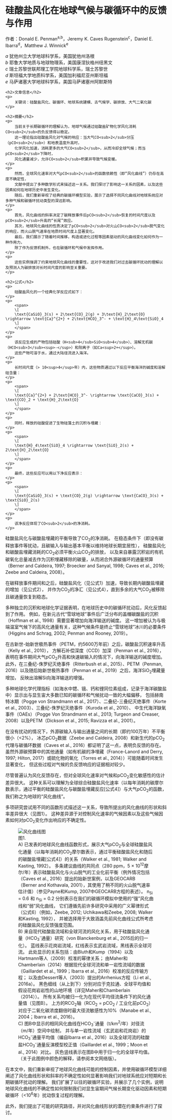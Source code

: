 <head>
    <meta charset="UTF-8">
    <meta name="viewport" content="width=device-width, initial-scale=1.0">
    <script src="https://polyfill.io/v3/polyfill.min.js?features=es6"></script>
    <script type="text/javascript" id="MathJax-script" async
        src="https://cdn.jsdelivr.net/npm/mathjax@3/es5/tex-mml-chtml.js"></script>
</head>
<div>
    <h1>硅酸盐风化在地球气候与碳循环中的反馈与作用</h1>
    <p>
        作者：Donald E. Penman<sup>a,b</sup>，Jeremy K. Caves Rugenstein<sup>c</sup>，Daniel E. Ibarra<sup>d</sup>，Matthew J. Winnick<sup>e</sup>
    </p>
    <p>
        <em>a</em> 犹他州立大学地球科学系，美国犹他州洛根<br>
        <em>b</em> 耶鲁大学地质与地球物理系，美国康涅狄格州纽黑文<br>
        <em>c</em> 瑞士苏黎世联邦理工学院地球科学系，瑞士苏黎世<br>
        <em>d</em> 斯坦福大学地质科学系，美国加利福尼亚州斯坦福<br>
        <em>e</em> 马萨诸塞大学地球科学系，美国马萨诸塞州阿默斯特
    </p>

    <h2>文章信息</h2>
    <p>
        关键词：硅酸盐风化、碳循环、地球系统建模、古气候学、碳排放、大气二氧化碳
    </p>

    <h2>摘要</h2>
    <p>
        当前关于长期碳循环的理解认为，地球气候通过硅酸盐矿物化学风化消耗CO<sub>2</sub>的负反馈得以稳定。
        这一理论指出硅酸盐风化对气候的响应：当大气CO<sub>2</sub>分压（pCO<sub>2</sub>）和地表温度升高时，
        化学风化加速，消耗更多的大气CO<sub>2</sub>，从而冷却全球气候；而当pCO<sub>2</sub>下降时，
        风化通量减少，允许CO<sub>2</sub>积累并导致气候变暖。
    </p>
    <p>
        然而，全球风化速率对大气pCO<sub>2</sub>的函数依赖性（即“风化曲线”）仍存在高度不确定性，
        文献中提出了多种数学形式来描述这一关系。我们探讨了影响这一关系的因素，以及这些因素如何在地球历史中发生变化。
        随后，我们重新审视了经典的碳循环模型实验，展示了选择不同风化曲线对地球系统应对多种气候和碳循环扰动类型的深远影响。
    </p>
    <p>
        首先，风化曲线的斜率决定了碳释放事件后pCO<sub>2</sub>恢复的时间尺度以及pCO<sub>2</sub>升高的“长尾”效应。
        其次，地球风化曲线的性质决定了pCO<sub>2</sub>对火山CO<sub>2</sub>脱气变化的响应，而火山脱气速率在地质时间尺度上显著变化。
        最后，我们展示了随着时间推移，构造或进化过程等因素驱动的风化曲线变化如何作为一种作用力，
        除了作为反馈机制外，也在碳循环和气候中发挥作用。
    </p>
    <p>
        这些实例强调了约束地球风化曲线的重要性，这对于改进我们对过去碳循环扰动的理解以及预测人为碳排放对长时间尺度的影响至关重要。
    </p>

    <h2>公式</h2>
    <p>
        硅酸盐风化的一个经典化学反应式如下：
    </p>
    <p>
        <span>
        \[
        \text{CaSiO}_3(s) + 2\text{CO}_2(g) + 3\text{H}_2\text{O} \rightarrow \text{Ca}^{2+} + 2\text{HCO}_3^- + \text{H}_4\text{SiO}_4
        \]
        </span>
    </p>
    <p>
        该反应生成的产物包括硅酸（H<sub>4</sub>SiO<sub>4</sub>）、溶解无机碳（HCO<sub>3</sub><sup>-</sup>）和阳离子（如Ca<sup>2+</sup>）。
        这些产物可溶于水，通过大陆径流进入海洋。
    </p>
    <p>
        长时间尺度（> 10<sup>4</sup>年）内，这些物质通过以下反应平衡海洋的碱度和溶解硅含量：
    </p>
    <p>
        <span>
        \[
        \text{Ca}^{2+} + 2\text{HCO}_3^- \rightarrow \text{CaCO}_3(s) + \text{CO}_2 + \text{H}_2\text{O}
        \]
        </span>
    </p>
    <p>
        同时，释放的硅酸促进了生物硅藻土的沉积与埋藏：
    </p>
    <p>
        <span>
        \[
        \text{H}_4\text{SiO}_4 \rightarrow \text{SiO}_2(s) + 2\text{H}_2\text{O}
        \]
        </span>
    </p>
    <p>
        最终，这些反应可以用以下净反应表示：
    </p>
    <p>
        <span>
        \[
        \text{CaSiO}_3(s) + \text{CO}_2(g) \rightarrow \text{CaCO}_3(s) + \text{SiO}_2(s)
        \]
        </span>
    </p>
    <p>
        该净反应体现了CO<sub>2</sub>的净消耗。
    </p>
</div>
<div>
    <p>
        硅酸盐风化与碳酸盐埋藏的平衡导致了CO<sub>2</sub>的净消耗。
        在稳态条件下（即没有碳释放事件等扰动，且碳输入与输出基本平衡以维持地球长期宜居性），
        硅酸盐风化和碳酸盐埋藏消耗的CO<sub>2</sub>必须平衡火山CO<sub>2</sub>的排放，
        以及来自暴露沉积岩的有机碳氧化总量减去作为沉积埋藏移除的碳量，从而闭合外源碳循环的通量预算（Berner and Caldeira, 1997; Broecker and Sanyal, 1998; Caves et al., 2016; Zeebe and Caldeira, 2008）。
    </p>
    <p>
        在碳释放事件期间和之后，硅酸盐风化（见公式1）加速，导致长期内碳酸盐埋藏的增加（见公式2），
        并作为CO<sub>2</sub>的净汇（见公式4），直到多余的大气CO<sub>2</sub>被移除且碳通量恢复到稳态。
    </p>
    <p>
        多种独立的沉积和地球化学证据表明，在地球历史中的碳循环扰动后，风化反馈起到了作用。
        例如，在新元古代“雪球地球”事件后广泛分布的盖帽碳酸盐的沉积（Hoffman et al., 1998）需要显著增加向海洋输送的碱度。
        这一增加被认为与极端温室气候下的高风化通量有关，这种气候条件是终止“雪球地球”冰川的必要条件（Higgins and Schrag, 2002; Penman and Rooney, 2019）。
    </p>
    <p>
        在古新世-始新世极热事件（PETM，约5600万年前）之后，碳酸盐沉积速率升高（Kelly et al., 2010），
        方解石补偿深度（CCD）加深（Penman et al., 2016），表明在事件期间大气pCO<sub>2</sub>升高和快速碳输入的情况下，向海洋输送的碱度增加。
        此外，在三叠纪-侏罗纪灭绝事件（Ritterbush et al., 2015）、PETM（Penman, 2016）以及随后始新世极热事件（Penman et al., 2019）之后，海洋SiO<sub>2</sub>埋藏量增加，
        反映出溶解Si向海洋输送的增强。
    </p>
    <p>
        多种地球化学代理指标（如海水中锶、锇、钙和锂同位素组成，记录于海洋碳酸盐中）显示出与显生宙大多数已知的碳循环和气候扰动一致的大幅偏移，
        包括赫南特冰期（Pogge von Strandmann et al., 2017）、二叠纪-三叠纪灭绝事件（Korte et al., 2003）、三叠纪-侏罗纪灭绝事件（Kuroda et al., 2010）、
        中生代海洋缺氧事件（OAEs）（Pogge Von Strandmann et al., 2013; Turgeon and Creaser, 2008）以及PETM（Dickson et al., 2015; Ravizza et al., 2001）。
    </p>
    <p>
        在没有扰动的情况下，外源碳输入与输出通量之间的长期（即约100万年）不平衡很小（<2%），
        冰芯pCO<sub>2</sub>数据（Zeebe and Caldeira, 2008）和新生代的pCO<sub>2</sub>代理与碳循环数据（Caves et al., 2016）都证明了这一点，表明负反馈的存在。
        虽然外源碳预算中的其他通量（如有机碳的净埋藏（France-Lanord and Derry, 1997; Hilton, 2017）或硫化物的氧化（Torres et al., 2014））可能随着时间发生显著变化，
        但这些过程对气候的负反馈响应的证据相对较少。
    </p>
    <p>
        尽管普遍认为风化反馈存在，但对全球风化速率对气候和pCO<sub>2</sub>变化敏感性的估计差异很大。
        这种关系可以理解为全球综合硅酸盐风化速率（以每年消耗的碳摩尔数表示，通过平衡的硅酸盐风化与碳酸盐埋藏反应[公式4]）与大气pCO<sub>2</sub>的函数，
        我们称之为地球的“风化曲线”。
    </p>
    <p>
        多项研究尝试用不同的函数形式描述这一关系，导致所提出的风化曲线的形状和斜率差异很大（见图1）。
        这种差异源于对控制风化速率的气候因素以及这些气候因素如何对pCO<sub>2</sub>变化作出响应的不确定性。
    </p>
    <figure>
        <img src="https://ars.els-cdn.com/content/image/1-s2.0-S0012825220303445-gr1.jpg" alt="风化曲线图">
        <figcaption>
            图1. 
            <br>
            A) 已发表的地球风化曲线函数形式，展示大气pCO<sub>2</sub>与全球硅酸盐风化通量（以每年消耗的CO<sub>2</sub>摩尔数表示，通过平衡硅酸盐风化和随后的碳酸盐埋藏[公式4]）的关系（Walker et al., 1981; Walker and Kasting, 1992）。
            多条建议曲线的共同点（280 ppm，5 × 10<sup>12</sup>摩尔/年）表示硅酸盐风化与火山脱气的工业化前平衡（例外情况包括（Caves et al., 2016）提出的始新世案例，以及GEOCARB（Berner and Kothavala, 2001），其使用了稍不同的火山脱气速率估计值）（参见Payne和Kump, 2007中GEOCARB方程的表述）。
            n<sub>Si</sub> = 0.6 和 n<sub>Si</sub> = 0.2 分别表示在我们的碳循环模拟中使用的“强”风化曲线和“弱”风化曲线，
            它们遵循先前许多研究中采用的广义幂律形式（公式6）（例如，Zeebe, 2012; Uchikawa和Zeebe, 2008; Walker和Kasting, 1992），
            并被选择用于大致涵盖先前风化曲线公式所考虑的硅酸盐风化反馈强度范围。
            <br>
            B) 来自现代硅酸盐流域和全球河流的风化关系，用于硅酸盐风化通量（HCO<sub>3</sub><sup>-</sup>通量）研究（von Blanckenburg et al., 2015后的归一化）。
            蓝线表示花岗岩流域，红线表示玄武岩流域，黑线表示全球河流。
            此处显示的关系包括：由Bluth和Kump（1994）以及Hartmann等人（2009）校准的幂律关系；
            由Maher和Chamberlain（2014）根据现代全球河流和单一岩性流域的数据（Gaillardet et al., 1999；Ibarra et al., 2016）校准的反应传输方程；
            以及由Dessert等人（2003）提出的Arrhenius方程（Li et al., 2016a）。
            黑色细线（从上到下）分别对应于克拉通、全球平均值和假设花岗岩岩性的山地环境（详见Maher和Chamberlain（2014））。
            所有关系均被归一化为在现代平均径流条件下的风化通量值（见图B）。
            上方的RCO<sub>2</sub>轴（RCO<sub>2</sub> = pCO<sub>2</sub> / 工业化前pCO<sub>2</sub>）对应于二氧化碳浓度翻倍时最大径流敏感性为10%（Manabe et al., 2004；Ibarra et al., 2016）。
            <br>
            C) 图B中显示的相同风化曲线在HCO<sub>3</sub><sup>-</sup>通量（t/km<sup>2</sup>/年）对径流（m/年）空间中绘制，
            并与单一岩性流域（玄武岩和花岗岩）的HCO<sub>3</sub><sup>-</sup>通量平均值（编自Ibarra et al., 2016）以及全球河流的硅酸盐HCO<sub>3</sub><sup>-</sup>通量反演模型校正值（Gaillardet et al., 1999；Moon et al., 2014）对比。
            灰色竖线表示在图B中用于归一化的全球平均值。（关于此图例中颜色的解释，请参阅本文网络版）。
        </figcaption>
    </figure>
    <p>
        在本文中，我们重新审视了地球风化曲线可能的控制因素，并使用碳循环模型详细阐述了风化曲线形状和斜率的不确定性如何显著影响我们对地球系统应对短期和长期碳循环扰动的理解。
        我们扩展了以往的碳循环实验，并展示了几个实例，说明地球风化曲线的不确定性如何限制我们对显生宙期间气候长期变化驱动因素和短期碳循环（<10<sup>6</sup>年）扰动恢复过程的理解。
    </p>
    <p>
        此外，我们提出了可能的研究路径，并对风化曲线形状的潜在约束条件进行了探讨。
    </p>
</div>

